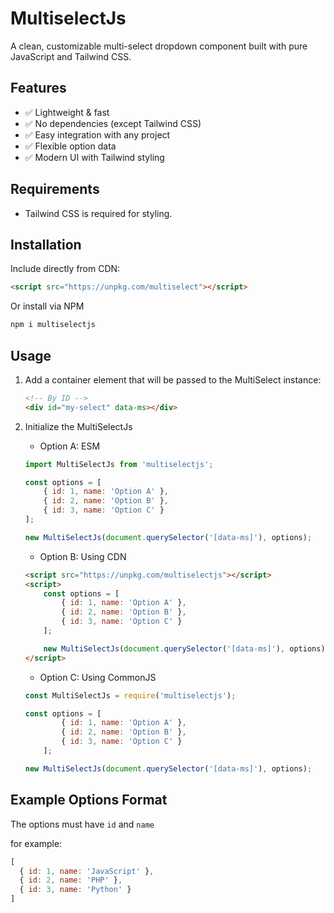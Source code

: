 # MultiselectJs

A clean, customizable multi-select dropdown component built with pure JavaScript and Tailwind CSS.

## Features

* ✅ Lightweight & fast
* ✅ No dependencies (except Tailwind CSS)
* ✅ Easy integration with any project
* ✅ Flexible option data
* ✅ Modern UI with Tailwind styling

## Requirements

- Tailwind CSS is required for styling.

## Installation

Include directly from CDN:

```html
<script src="https://unpkg.com/multiselect"></script>
```

Or install via NPM 

```bash
npm i multiselectjs
```

## Usage

1. Add a container element that will be passed to the MultiSelect instance:

    ```html
    <!-- By ID -->
    <div id="my-select" data-ms></div>
    ```

2. Initialize the MultiSelectJs
    - Option A: ESM
    
    ```js
    import MultiSelectJs from 'multiselectjs';

    const options = [
        { id: 1, name: 'Option A' },
        { id: 2, name: 'Option B' },
        { id: 3, name: 'Option C' }
    ];

    new MultiSelectJs(document.querySelector('[data-ms]'), options);
    ```

    - Option B: Using CDN

    ```html
    <script src="https://unpkg.com/multiselectjs"></script>
    <script>
        const options = [
            { id: 1, name: 'Option A' },
            { id: 2, name: 'Option B' },
            { id: 3, name: 'Option C' }
        ];

        new MultiSelectJs(document.querySelector('[data-ms]'), options);
    </script>
    ```

    - Option C: Using CommonJS
    
    ```js
    const MultiSelectJs = require('multiselectjs');
    
    const options = [
            { id: 1, name: 'Option A' },
            { id: 2, name: 'Option B' },
            { id: 3, name: 'Option C' }
        ];

    new MultiSelectJs(document.querySelector('[data-ms]'), options);
    ```

## Example Options Format

The options must have `id` and `name`

for example:

```js
[
  { id: 1, name: 'JavaScript' },
  { id: 2, name: 'PHP' },
  { id: 3, name: 'Python' }
]
```